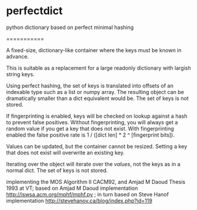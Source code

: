 perfectdict
===========

python dictionary based on perfect minimal hashing

===========

A fixed-size, dictionary-like container where the keys must be known in advance.

This is suitable as a replacement for a large readonly dictionary with largish string keys.

Using perfect hashing, the set of keys is translated into offsets of an indexable type such as a list or numpy array. The resulting object can be dramatically smaller than a dict equivalent would be. The set of keys is not stored.

If fingerprinting is enabled, keys will be checked on lookup against a hash to prevent false positives. Without fingerprinting, you will always get a random value if you get a key that does not exist. With fingerprinting enabled the false positive rate is 1 / ([dict len] * 2 ^ [fingerprint bits]).

Values can be updated, but the container cannot be resized. Setting a key that does not exist will overwrite an existing key.

Iterating over the object will iterate over the *values*, not the keys as in a normal dict. The set of keys is not stored.

implementing the MOS Algorithm II CACM92, and Amjad M Daoud Thesis 1993 at VT;
based on Amjad M Daoud implementation http://iswsa.acm.org/mphf/mphf.py ;
in turn based on Steve Hanof implementation http://stevehanov.ca/blog/index.php?id=119
